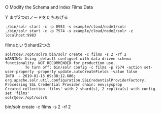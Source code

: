 O Modify the Schema and Index Films Data

Y
まず2つのノードをたちあげる

```
./bin/solr start -c -p 8983 -s example/cloud/node1/solr
./bin/solr start -c -p 7574 -s example/cloud/node2/solr -z localhost:9983
```

filmsというshard2つの
```
solr@dev:/opt/solr$ bin/solr create -c films -s 2 -rf 2
WARNING: Using _default configset with data driven schema functionality. NOT RECOMMENDED for production use.
         To turn off: bin/solr config -c films -p 7574 -action set-user-property -property update.autoCreateFields -value false
INFO  - 2019-01-15 09:38:12.606; org.apache.solr.util.configuration.SSLCredentialProviderFactory; Processing SSL Credential Provider chain: env;sysprop
Created collection 'films' with 2 shard(s), 2 replica(s) with config-set 'films'
solr@dev:/opt/solr$
```
bin/solr create -c films -s 2 -rf 2